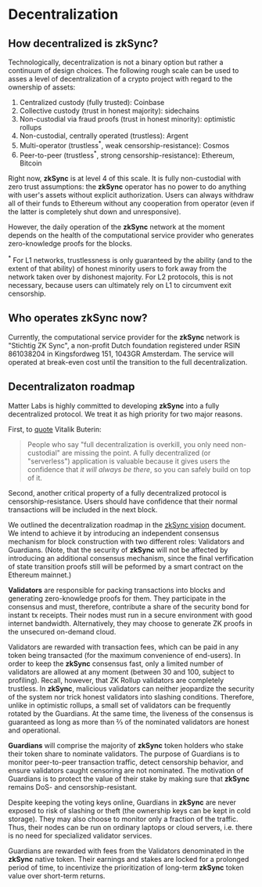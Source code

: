 #  Decentralization

## How decentralized is zkSync?

Technologically, decentralization is not a binary option but rather a continuum of design choices. The following rough scale can be used to asses a level of decentralization of a crypto project with regard to the ownership of assets:

1. Centralized custody (fully trusted): Coinbase
2. Collective custody (trust in honest majority): sidechains
3. Non-custodial via fraud proofs (trust in honest minority): optimistic rollups
4. Non-custodial, centrally operated (trustless): Argent
5. Multi-operator (trustless<sup>\*</sup>, weak censorship-resistance): Cosmos
6. Peer-to-peer (trustless<sup>\*</sup>, strong censorship-resistance): Ethereum, Bitcoin

Right now, **zkSync** is at level 4 of this scale. It is fully non-custodial with zero trust assumptions: the **zkSync** operator has no power to do anything with user's assets without explicit authorization. Users can always withdraw all of their funds to Ethereum without any cooperation from operator (even if the latter is completely shut down and unresponsive).

However, the daily operation of the **zkSync** network at the moment depends on the health of the computational service provider who generates zero-knowledge proofs for the blocks.

<span class="footnote"><sup>*</sup> For L1 networks, trustlessness is only guaranteed by the ability (and to the extent of that ability) of honest minority users to fork away from the network taken over by dishonest majority. For L2 protocols, this is not necessary, because users can ultimately rely on L1 to circumvent exit censorship.</span>

## Who operates zkSync now?

Currently, the computational service provider for the **zkSync** network is "Stichtig ZK Sync", a non-profit Dutch foundation registered under RSIN 861038204 in Kingsfordweg 151, 1043GR Amsterdam. The service will operated at break-even cost until the transition to the full decentralization.

## Decentralizaton roadmap

Matter Labs is highly committed to developing **zkSync** into a fully decentralized protocol. We treat it as high priority for two major reasons.

First, to [quote](https://twitter.com/VitalikButerin/status/1247607628668309507) Vitalik Buterin:

> People who say "full decentralization is overkill, you only need non-custodial" are missing the point. A fully decentralized (or "serverless") application is valuable because it gives users the confidence that *it will always be there*, so you can safely build on top of it.

Second, another critical property of a fully decentralized protocol is censorship-resistance. Users should have confidence that their normal transactions will be included in the next block.

We outlined the decentralization roadmap in the [zkSync vision](https://medium.com/matter-labs/introducing-zk-sync-the-missing-link-to-mass-adoption-of-ethereum-14c9cea83f58) document. We intend to achieve it by introducing an independent consensus mechanism for block construction with two different roles: Validators and Guardians. (Note, that the security of **zkSync** will not be affected by introducing an additional consensus mechanism, since the final verfification of state transition proofs still will be peformed by a smart contract on the Ethereum mainnet.)

**Validators** are responsible for packing transactions into blocks and generating zero-knowledge proofs for them. They participate in the consensus and must, therefore, contribute a share of the security bond for instant tx receipts. Their nodes must run in a secure environment with good internet bandwidth. Alternatively, they may choose to generate ZK proofs in the unsecured on-demand cloud.

Validators are rewarded with transaction fees, which can be paid in any token being transacted (for the maximum convenience of end-users).
In order to keep the **zkSync** consensus fast, only a limited number of validators are allowed at any moment (between 30 and 100, subject to profiling). Recall, however, that ZK Rollup validators are completely trustless. In **zkSync**, malicious validators can neither jeopardize the security of the system nor trick honest validators into slashing conditions. Therefore, unlike in optimistic rollups, a small set of validators can be frequently rotated by the Guardians. At the same time, the liveness of the consensus is guaranteed as long as more than ⅔ of the nominated validators are honest and operational.

**Guardians** will comprise the majority of **zkSync** token holders who stake their token share to nominate validators. The purpose of Guardians is to monitor peer-to-peer transaction traffic, detect censorship behavior, and ensure validators caught censoring are not nominated. The motivation of Guardians is to protect the value of their stake by making sure that **zkSync** remains DoS- and censorship-resistant.

Despite keeping the voting keys online, Guardians in **zkSync** are never exposed to risk of slashing or theft (the ownership keys can be kept in cold storage). They may also choose to monitor only a fraction of the traffic. Thus, their nodes can be run on ordinary laptops or cloud servers, i.e. there is no need for specialized validator services.

Guardians are rewarded with fees from the Validators denominated in the **zkSync** native token. Their earnings and stakes are locked for a prolonged period of time, to incentivize the prioritization of long-term **zkSync** token value over short-term returns.